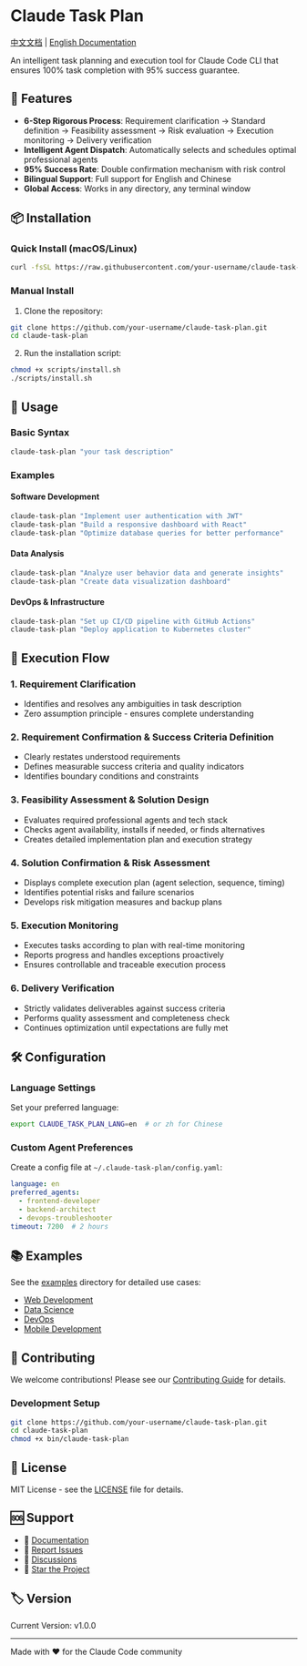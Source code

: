 # Claude Task Plan

[中文文档](./docs/README_zh.md) | [English Documentation](./README.md)

An intelligent task planning and execution tool for Claude Code CLI that ensures 100% task completion with 95% success guarantee.

## 🎯 Features

- **6-Step Rigorous Process**: Requirement clarification → Standard definition → Feasibility assessment → Risk evaluation → Execution monitoring → Delivery verification
- **Intelligent Agent Dispatch**: Automatically selects and schedules optimal professional agents
- **95% Success Rate**: Double confirmation mechanism with risk control
- **Bilingual Support**: Full support for English and Chinese
- **Global Access**: Works in any directory, any terminal window

## 📦 Installation

### Quick Install (macOS/Linux)

```bash
curl -fsSL https://raw.githubusercontent.com/your-username/claude-task-plan/main/scripts/install.sh | bash
```

### Manual Install

1. Clone the repository:
```bash
git clone https://github.com/your-username/claude-task-plan.git
cd claude-task-plan
```

2. Run the installation script:
```bash
chmod +x scripts/install.sh
./scripts/install.sh
```

## 🚀 Usage

### Basic Syntax
```bash
claude-task-plan "your task description"
```

### Examples

#### Software Development
```bash
claude-task-plan "Implement user authentication with JWT"
claude-task-plan "Build a responsive dashboard with React"
claude-task-plan "Optimize database queries for better performance"
```

#### Data Analysis
```bash
claude-task-plan "Analyze user behavior data and generate insights"
claude-task-plan "Create data visualization dashboard"
```

#### DevOps & Infrastructure
```bash
claude-task-plan "Set up CI/CD pipeline with GitHub Actions"
claude-task-plan "Deploy application to Kubernetes cluster"
```

## 🔄 Execution Flow

### 1. Requirement Clarification
- Identifies and resolves any ambiguities in task description
- Zero assumption principle - ensures complete understanding

### 2. Requirement Confirmation & Success Criteria Definition
- Clearly restates understood requirements
- Defines measurable success criteria and quality indicators
- Identifies boundary conditions and constraints

### 3. Feasibility Assessment & Solution Design
- Evaluates required professional agents and tech stack
- Checks agent availability, installs if needed, or finds alternatives
- Creates detailed implementation plan and execution strategy

### 4. Solution Confirmation & Risk Assessment
- Displays complete execution plan (agent selection, sequence, timing)
- Identifies potential risks and failure scenarios
- Develops risk mitigation measures and backup plans

### 5. Execution Monitoring
- Executes tasks according to plan with real-time monitoring
- Reports progress and handles exceptions proactively
- Ensures controllable and traceable execution process

### 6. Delivery Verification
- Strictly validates deliverables against success criteria
- Performs quality assessment and completeness check
- Continues optimization until expectations are fully met

## 🛠️ Configuration

### Language Settings
Set your preferred language:
```bash
export CLAUDE_TASK_PLAN_LANG=en  # or zh for Chinese
```

### Custom Agent Preferences
Create a config file at `~/.claude-task-plan/config.yaml`:
```yaml
language: en
preferred_agents:
  - frontend-developer
  - backend-architect
  - devops-troubleshooter
timeout: 7200  # 2 hours
```

## 📚 Examples

See the [examples](./examples/) directory for detailed use cases:
- [Web Development](./examples/web-development.md)
- [Data Science](./examples/data-science.md)
- [DevOps](./examples/devops.md)
- [Mobile Development](./examples/mobile-development.md)

## 🤝 Contributing

We welcome contributions! Please see our [Contributing Guide](./docs/CONTRIBUTING.md) for details.

### Development Setup
```bash
git clone https://github.com/your-username/claude-task-plan.git
cd claude-task-plan
chmod +x bin/claude-task-plan
```

## 📄 License

MIT License - see the [LICENSE](./LICENSE) file for details.

## 🆘 Support

- 📖 [Documentation](./docs/)
- 🐛 [Report Issues](https://github.com/your-username/claude-task-plan/issues)
- 💬 [Discussions](https://github.com/your-username/claude-task-plan/discussions)
- 🌟 [Star the Project](https://github.com/your-username/claude-task-plan)

## 🏷️ Version

Current Version: v1.0.0

---

Made with ❤️ for the Claude Code community